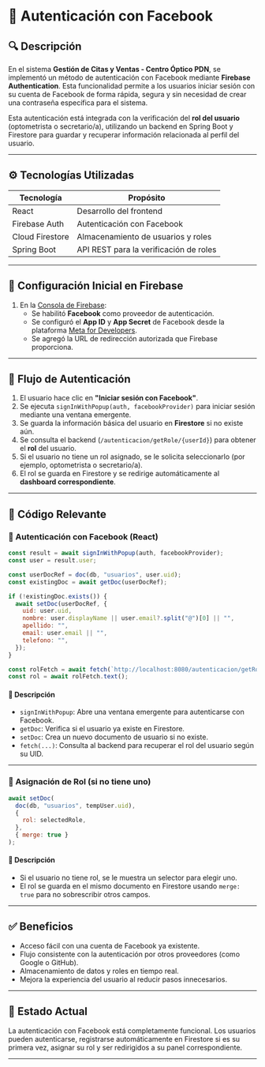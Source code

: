 # 🔐 Autenticación con Facebook

## 🔍 Descripción

En el sistema **Gestión de Citas y Ventas - Centro Óptico PDN**, se implementó un método de autenticación con Facebook mediante **Firebase Authentication**. Esta funcionalidad permite a los usuarios iniciar sesión con su cuenta de Facebook de forma rápida, segura y sin necesidad de crear una contraseña específica para el sistema.

Esta autenticación está integrada con la verificación del **rol del usuario** (optometrista o secretario/a), utilizando un backend en Spring Boot y Firestore para guardar y recuperar información relacionada al perfil del usuario.

---

## ⚙️ Tecnologías Utilizadas

| Tecnología         | Propósito                                  |
|--------------------|---------------------------------------------|
| React              | Desarrollo del frontend                     |
| Firebase Auth      | Autenticación con Facebook                  |
| Cloud Firestore    | Almacenamiento de usuarios y roles          |
| Spring Boot        | API REST para la verificación de roles      |

---

## 🔧 Configuración Inicial en Firebase

1. En la [Consola de Firebase](https://console.firebase.google.com/):
   - Se habilitó **Facebook** como proveedor de autenticación.
   - Se configuró el **App ID** y **App Secret** de Facebook desde la plataforma [Meta for Developers](https://developers.facebook.com/).
   - Se agregó la URL de redirección autorizada que Firebase proporciona.

---

## 🔄 Flujo de Autenticación

1. El usuario hace clic en **"Iniciar sesión con Facebook"**.
2. Se ejecuta `signInWithPopup(auth, facebookProvider)` para iniciar sesión mediante una ventana emergente.
3. Se guarda la información básica del usuario en **Firestore** si no existe aún.
4. Se consulta el backend (`/autenticacion/getRole/{userId}`) para obtener el **rol** del usuario.
5. Si el usuario no tiene un rol asignado, se le solicita seleccionarlo (por ejemplo, optometrista o secretario/a).
6. El rol se guarda en Firestore y se redirige automáticamente al **dashboard correspondiente**.

---

## 📄 Código Relevante

### 🔐 Autenticación con Facebook (React)

```js
const result = await signInWithPopup(auth, facebookProvider);
const user = result.user;

const userDocRef = doc(db, "usuarios", user.uid);
const existingDoc = await getDoc(userDocRef);

if (!existingDoc.exists()) {
  await setDoc(userDocRef, {
    uid: user.uid,
    nombre: user.displayName || user.email?.split("@")[0] || "",
    apellido: "",
    email: user.email || "",
    telefono: "",
  });
}

const rolFetch = await fetch(`http://localhost:8080/autenticacion/getRole/${user.uid}`);
const rol = await rolFetch.text();
```

#### 📝 Descripción

- `signInWithPopup`: Abre una ventana emergente para autenticarse con Facebook.
- `getDoc`: Verifica si el usuario ya existe en Firestore.
- `setDoc`: Crea un nuevo documento de usuario si no existe.
- `fetch(...)`: Consulta al backend para recuperar el rol del usuario según su UID.

---

### 👥 Asignación de Rol (si no tiene uno)

```js
await setDoc(
  doc(db, "usuarios", tempUser.uid),
  {
    rol: selectedRole,
  },
  { merge: true }
);
```

#### 📝 Descripción

- Si el usuario no tiene rol, se le muestra un selector para elegir uno.
- El rol se guarda en el mismo documento en Firestore usando `merge: true` para no sobrescribir otros campos.

---

## ✅ Beneficios

- Acceso fácil con una cuenta de Facebook ya existente.
- Flujo consistente con la autenticación por otros proveedores (como Google o GitHub).
- Almacenamiento de datos y roles en tiempo real.
- Mejora la experiencia del usuario al reducir pasos innecesarios.

---

## 🚀 Estado Actual

La autenticación con Facebook está completamente funcional. Los usuarios pueden autenticarse, registrarse automáticamente en Firestore si es su primera vez, asignar su rol y ser redirigidos a su panel correspondiente.

---
